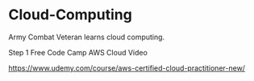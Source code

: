 # Cloud-Computing


Army Combat Veteran learns cloud computing.

Step 1 Free Code Camp AWS Cloud Video

https://www.udemy.com/course/aws-certified-cloud-practitioner-new/


<html>
<head>
	<title>Cloud Soldier</title>
</head>
<body>

</body>
</html>
